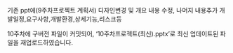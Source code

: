기존 ppt에(9주차프로젝트 계획서) 디자인변경 및 개요 내용 수정, 나머지 내용추가 개발일정,요구사항,개발환경,상세기능,리스크등

10주차에 구버전 파일이 커밋되어, ‘10주차프로젝트(최신).pptx’로 최신 업데이트된 파일을 재업로드하였습니다.
